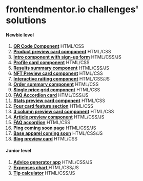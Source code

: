 # frontendmentor.io challenges' solutions

#### Newbie level #
1. **[QR Code Component](https://github.com/AleksandraObw/frontendmentor/tree/main/1newbie-qr-code-component-main)** HTML/CSS 
2. **[Product preview card component](https://github.com/AleksandraObw/frontendmentor/tree/main/2newbie-product-preview-card-component-main)** HTML/CSS
3. **[Intro component with sign-up form](https://github.com/AleksandraObw/frontendmentor/tree/main/3newbie-intro-component-with-signup-form-master)** HTML/CSS/JS
4. **[Profile card component](https://github.com/AleksandraObw/frontendmentor/tree/main/4newbie-profile-card-component-main)** HTML/CSS
5. **[Results summary component](https://github.com/AleksandraObw/frontendmentor/tree/main/5newbie-results-summary-component)** HTML/CSS/JS
6. **[NFT Preview card component](https://github.com/AleksandraObw/frontendmentor/tree/main/6newbie-nft-preview-card-component-main)** HTML/CSS
7. **[Interactive raiting component](https://github.com/AleksandraObw/frontendmentor/tree/main/7newbie-interactive-rating-component-main)** HTML/CSS/JS
8. **[Order summary component](https://github.com/AleksandraObw/frontendmentor/tree/main/8newbie-order-summary-component-main)** HTML/CSS
9. **[Single price grid component](https://github.com/AleksandraObw/frontendmentor/tree/main/9newbie-single-price-grid-component-master)** HTML/CSS
10. **[FAQ Accordion card](https://github.com/AleksandraObw/frontendmentor/tree/main/10newbie-faq-accordion-card-main)** HTML/CSS/JS
11. **[Stats preview card component](https://github.com/AleksandraObw/frontendmentor/tree/main/11newbie-stats-preview-card-component-main)** HTML/CSS
12. **[Four card feature section](https://github.com/AleksandraObw/frontendmentor/tree/main/12newbie-four-card-feature-section-master)** HTML/CSS
13. **[3 column preview card component](https://github.com/AleksandraObw/frontendmentor/tree/main/13newbie-3-column-preview-card-component-main)** HTML/CSS
14. **[Article preview component](https://github.com/AleksandraObw/frontendmentor/tree/main/14newbie-article-preview-component-master)** HTML/CSS/JS
15. **[FAQ accordion](https://github.com/AleksandraObw/frontendmentor/tree/main/15newbie-faq-accordion-main)** HTML/CSS
16. **[Ping coming soon page](https://github.com/AleksandraObw/frontendmentor/tree/main/16newbie-ping-coming-soon-page-master)** HTML/CSS/JS
17. **[Base apparel coming soon](https://github.com/AleksandraObw/frontendmentor/tree/main/17newbie-base-apparel-coming-soon-master)** HTML/CSS/JS
18. **[Blog preview card](https://github.com/AleksandraObw/frontendmentor/tree/main/18newbie-blog-preview-card-main)** HTML/CSS

#### Junior level #

1. **[Advice generator app](https://github.com/AleksandraObw/frontendmentor/tree/main/1junior-advice-generator-app-main)** HTML/CSS/JS
2. **[Expenses chart ](https://github.com/AleksandraObw/frontendmentor/tree/main/2junior-expenses-chart-component-main)** HTML/CSS/JS
3. **[Tip calculator](https://github.com/AleksandraObw/frontendmentor/tree/main/3junior-tip-calculator-app-main)** HTML/CSS/JS
